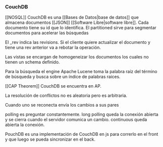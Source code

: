 ### CouchDB
[[NOSQL]]
CouchDB es una [[Bases de Datos|base de datos]] que almacena documentos [[JSON]] [[Software Libre|software libre]]. Cada documento tiene su id que lo identifica.
El partitioned sirve para segmentar documentos para acelerar las búsquedas

El \_rev indica las revisions. Si el cliente quiere actualizar el documento y tiene una rev anterior va a rebotar la operación.

Las vistas se encargan de homogeneizar los documentos los cuales no tienen un schema definido.

Para la búsqueda el engine Apache Lucene toma la palabra raíz del término de búsqueda y busca sobre un índice de palabras raices.

[[CAP Theorem]] CouchDB se encuentra en AP.

La resolución de conflictos no es aleatoria pero es arbitraria.

Cuando uno se reconecta envía los cambios a sus pares

polling es preguntar constantemente.
long polling queda la conexión abierta y se cierra cuando el servidor comunica un cambio.
continuous queda abierta la conexión.

PouchDB es una implementación de CouchDB en js para correrlo en el front y que luego se pueda sincronizar en el back.
